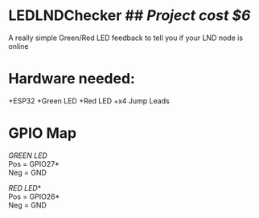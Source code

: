 # LEDLNDChecker ## *Project cost $6*
A really simple Green/Red LED feedback to tell you if your LND node is online

# Hardware needed: 
+ESP32
+Green LED
+Red LED
+x4 Jump Leads

# GPIO Map 

*GREEN LED*<br>
Pos = GPIO27*<br>
Neg = GND

*RED LED**<br>
Pos = GPIO26*<br>
Neg = GND

